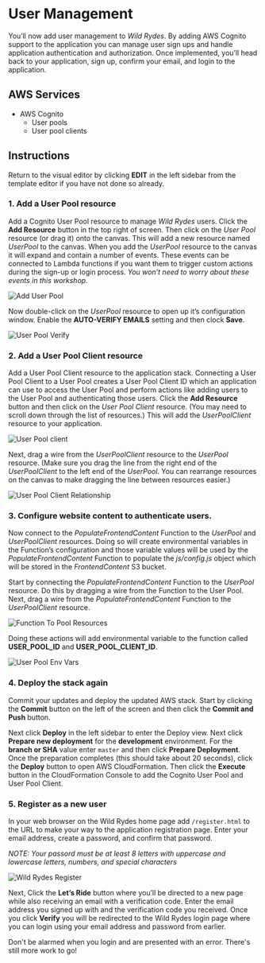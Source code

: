 # User Management
You’ll now add user management to *Wild Rydes*. By adding AWS Cognito support to the application you can manage user sign ups and handle application authentication and authorization. Once implemented, you’ll head back to your application, sign up, confirm your email, and login to the application.

<!-- FIXME: Add more detail about Cognito, user pools, user pool clients -->

## AWS Services
<!-- FIXME: link to Stackery resource docs? -->

* AWS Cognito
  * User pools
  * User pool clients

## Instructions
Return to the visual editor by clicking **EDIT** in the left sidebar from the template editor if you have not done so already.

### 1. Add a User Pool resource

Add a Cognito User Pool resource to manage *Wild Rydes* users. Click the **Add Resource** button in the top right of screen. Then click on the _User Pool_ resource (or drag it) onto the canvas. This will add a new resource named _UserPool_ to the canvas. When you add the _UserPool_ resource to the canvas it will expand and contain a number of events. These events can be connected to Lambda functions if you want them to trigger custom actions during the sign-up or login process. _You won’t need to worry about these events in this workshop._

![Add User Pool](./images/02-user-pool.png)



Now double-click on the *UserPool* resource to open up it’s configuration window. Enable the **AUTO-VERIFY EMAILS** setting and then clock **Save**.

![User Pool Verify](./images/02-user-pool-verify.png)



### 2. Add a User Pool Client resource

Add a User Pool Client resource to the application stack. Connecting a User Pool Client to a User Pool creates a User Pool Client ID which an application can use to access the User Pool and perform actions like adding users to the User Pool and authenticating those users. Click the **Add Resource** button and then click on the _User Pool Client_ resource. (You may need to scroll down through the list of resources.) This will add the _UserPoolClient_ resource to your application.

![User Pool client](./images/02-user-pool-client.png)



Next, drag a wire from the _UserPoolClient_ resource to the _UserPool_ resource. (Make sure you drag the line from the right end of the _UserPoolClient_ to the left end of the _UserPool_. You can rearrange resources on the canvas to make dragging the line between resources easier.)

![User Pool Client Relationship](./images/02-user-pool-client-to-user-pool.png)



### 3. Configure website content to authenticate users.

Now connect to the _PopulateFrontendContent_ Function to the *UserPool* and *UserPoolClient* resources. Doing so will create environmental variables in the Function’s configuration and those variable values will be used by the _PopulateFrontendContent_ Function to populate the *js/config.js* object which will be stored in the _FrontendContent_ S3 bucket.

Start by connecting the _PopulateFrontendContent_ Function to the _UserPool_ resource. Do this by dragging a wire from the Function to the User Pool. Next, drag a wire from the _PopulateFrontendContent_ Function to the _UserPoolClient_ resource.

![Function To Pool Resources](./images/02-function-to-pool-resources.png)



Doing these actions will add environmental variable to the function called **USER_POOL_ID** and **USER_POOL_CLIENT_ID**.

![User Pool Env Vars](./images/02-user-pool-env-vars.png)



### 4. Deploy the stack again

Commit your updates and deploy the updated AWS stack. Start by clicking the **Commit** button on the left of the screen and then click the **Commit and Push** button.

Next click **Deploy** in the left sidebar to enter the Deploy view. Next click **Prepare new deployment** for the **development** environment. For the **branch or SHA** value enter `master` and then click **Prepare Deployment**. Once the preparation completes (this should take about 20 seconds), click the **Deploy** button to open AWS CloudFormation. Then click the **Execute** button in the CloudFormation Console to add the Cognito User Pool and User Pool Client.

### 5. Register as a new user
In your web browser on the Wild Rydes home page add `/register.html` to the URL to make your way to the application registration page. Enter your email address, create a password, and confirm that password. 

*NOTE: Your passord must be at least 8 letters with uppercase and lowercase letters, numbers, and special characters*

![Wild Rydes Register](./images/02-wild-rydes-register.png)

Next, Click the **Let’s Ride** button where you’ll be directed to a new page while also receiving an email with a verification code. Enter the email address you signed up with and the verification code you received. Once you click **Verify** you will be redirected to the Wild Rydes login page where you can login using your email address and password from earlier.

Don't be alarmed when you login and are presented with an error. There's still more work to go!

